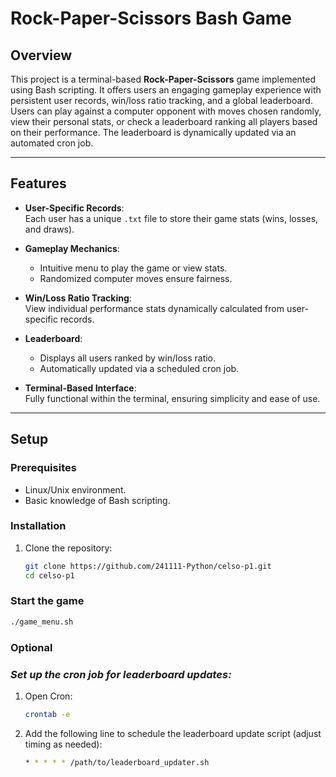 # Rock-Paper-Scissors Bash Game  

## **Overview**  
This project is a terminal-based **Rock-Paper-Scissors** game implemented using Bash scripting. It offers users an engaging gameplay experience with persistent user records, win/loss ratio tracking, and a global leaderboard. Users can play against a computer opponent with moves chosen randomly, view their personal stats, or check a leaderboard ranking all players based on their performance. The leaderboard is dynamically updated via an automated cron job.

---

## **Features**  
- **User-Specific Records**:  
  Each user has a unique `.txt` file to store their game stats (wins, losses, and draws).  

- **Gameplay Mechanics**:  
  - Intuitive menu to play the game or view stats.  
  - Randomized computer moves ensure fairness.  

- **Win/Loss Ratio Tracking**:  
  View individual performance stats dynamically calculated from user-specific records.  

- **Leaderboard**:  
  - Displays all users ranked by win/loss ratio.  
  - Automatically updated via a scheduled cron job.  

- **Terminal-Based Interface**:  
  Fully functional within the terminal, ensuring simplicity and ease of use.  

---

## **Setup**  

### **Prerequisites**  
- Linux/Unix environment.  
- Basic knowledge of Bash scripting.  

### **Installation**  
1. Clone the repository:  
   ```bash  
   git clone https://github.com/241111-Python/celso-p1.git 
   cd celso-p1 
   ```

### **Start the game**    
   ```bash 
   ./game_menu.sh
   ```
### **Optional**

### *Set up the cron job for leaderboard updates:* 
1. Open Cron:
    ```bash 
    crontab -e
    ```

2.    Add the following line to schedule the     leaderboard update script (adjust timing as needed):

        ```bash 
        * * * * * /path/to/leaderboard_updater.sh  
        ```


   